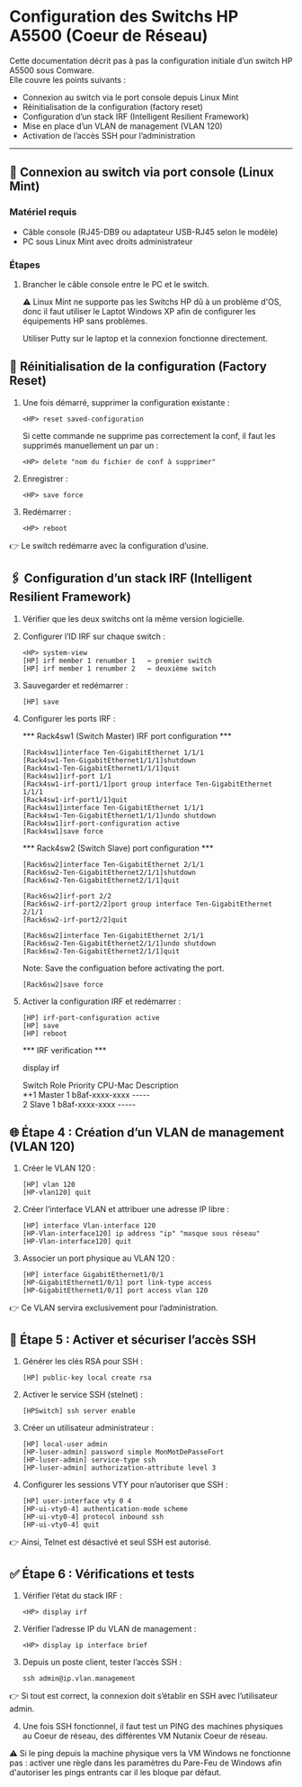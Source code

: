 # Configuration des Switchs HP A5500 (Coeur de Réseau)

Cette documentation décrit pas à pas la configuration initiale d’un switch HP A5500 sous Comware.  
Elle couvre les points suivants :  

- Connexion au switch via le port console depuis Linux Mint  
- Réinitialisation de la configuration (factory reset)  
- Configuration d’un stack IRF (Intelligent Resilient Framework)
- Mise en place d’un VLAN de management (VLAN 120)  
- Activation de l’accès SSH pour l’administration  

---

## 🔌 Connexion au switch via port console (Linux Mint)

### Matériel requis
- Câble console (RJ45-DB9 ou adaptateur USB-RJ45 selon le modèle)
- PC sous Linux Mint avec droits administrateur

### Étapes
1. Brancher le câble console entre le PC et le switch.  

   ⚠️ Linux Mint ne supporte pas les Switchs HP dû à un problème d'OS, donc il faut utiliser le Laptot Windows XP afin de configurer les équipements HP sans problèmes.

   Utiliser Putty sur le laptop et la connexion fonctionne directement.

## 🔄 Réinitialisation de la configuration (Factory Reset)

1. Une fois démarré, supprimer la configuration existante :
    
   ```
   <HP> reset saved-configuration
   ```

   Si cette commande ne supprime pas correctement la conf, il faut les supprimés manuellement un par un : 
   
   ```
   <HP> delete "nom du fichier de conf à supprimer" 
   ```

2. Enregistrer : 

   ```
   <HP> save force 
   ```

3. Redémarrer :

   ```
   <HP> reboot
   ```

👉 Le switch redémarre avec la configuration d’usine.

## 🖇 Configuration d’un stack IRF (Intelligent Resilient Framework)

1. Vérifier que les deux switchs ont la même version logicielle.
2. Configurer l’ID IRF sur chaque switch :
   
   ```
   <HP> system-view
   [HP] irf member 1 renumber 1   ← premier switch
   [HP] irf member 1 renumber 2   ← deuxième switch
   ```

3. Sauvegarder et redémarrer :

    ```
    [HP] save
    ```

4. Configurer les ports IRF :<br>

   *** Rack4sw1 (Switch Master) IRF port configuration ***<br>

   ```
   [Rack4sw1]interface Ten-GigabitEthernet 1/1/1
   [Rack4sw1-Ten-GigabitEthernet1/1/1]shutdown
   [Rack4sw1-Ten-GigabitEthernet1/1/1]quit
   [Rack4sw1]irf-port 1/1
   [Rack4sw1-irf-port1/1]port group interface Ten-GigabitEthernet 1/1/1
   [Rack4sw1-irf-port1/1]quit
   [Rack4sw1]interface Ten-GigabitEthernet 1/1/1
   [Rack4sw1-Ten-GigabitEthernet1/1/1]undo shutdown
   [Rack4sw1]irf-port-configuration active
   [Rack4sw1]save force 
   ```

   *** Rack4sw2 (Switch Slave) port configuration ***<br>
   
   ```
   [Rack6sw2]interface Ten-GigabitEthernet 2/1/1
   [Rack6sw2-Ten-GigabitEthernet2/1/1]shutdown
   [Rack6sw2-Ten-GigabitEthernet2/1/1]quit
   ```

   ```
   [Rack6sw2]irf-port 2/2
   [Rack6sw2-irf-port2/2]port group interface Ten-GigabitEthernet 2/1/1
   [Rack6sw2-irf-port2/2]quit
   ```

   ```
   [Rack6sw2]interface Ten-GigabitEthernet 2/1/1
   [Rack6sw2-Ten-GigabitEthernet2/1/1]undo shutdown
   [Rack6sw2-Ten-GigabitEthernet2/1/1]quit
   ```

   Note: Save the configuation before activating the port.

   ```
   [Rack6sw2]save force 
   ```

5. Activer la configuration IRF et redémarrer :

   ```
   [HP] irf-port-configuration active
   [HP] save
   [HP] reboot
   ```

   *** IRF verification ***

   <Rack4sw1>display irf<br>

   Switch  Role   Priority  CPU-Mac         Description<br>
   *+1   Master  1         b8af-xxxx-xxxx  -----<br>
     2   Slave   1         b8af-xxxx-xxxx  -----

## 🌐 Étape 4 : Création d’un VLAN de management (VLAN 120)

1. Créer le VLAN 120 :<br>

   ```
   [HP] vlan 120
   [HP-vlan120] quit
   ```
2. Créer l’interface VLAN et attribuer une adresse IP libre :<br>

   ```
   [HP] interface Vlan-interface 120
   [HP-Vlan-interface120] ip address "ip" "masque sous réseau"
   [HP-Vlan-interface120] quit
   ```
3. Associer un port physique au VLAN 120 :<br>

   ```
   [HP] interface GigabitEthernet1/0/1
   [HP-GigabitEthernet1/0/1] port link-type access
   [HP-GigabitEthernet1/0/1] port access vlan 120
   ```

👉 Ce VLAN servira exclusivement pour l’administration.

## 🔐 Étape 5 : Activer et sécuriser l’accès SSH

1. Générer les clés RSA pour SSH :

   ```
   [HP] public-key local create rsa
   ```

2. Activer le service SSH (stelnet) :

   ```
   [HPSwitch] ssh server enable
   ```

3. Créer un utilisateur administrateur :

   ```
   [HP] local-user admin
   [HP-luser-admin] password simple MonMotDePasseFort
   [HP-luser-admin] service-type ssh
   [HP-luser-admin] authorization-attribute level 3
   ```
   
4. Configurer les sessions VTY pour n’autoriser que SSH :

   ```
   [HP] user-interface vty 0 4
   [HP-ui-vty0-4] authentication-mode scheme
   [HP-ui-vty0-4] protocol inbound ssh
   [HP-ui-vty0-4] quit
   ```

👉 Ainsi, Telnet est désactivé et seul SSH est autorisé.

## ✅ Étape 6 : Vérifications et tests

1. Vérifier l’état du stack IRF :

   ```
   <HP> display irf
   ```

2. Vérifier l’adresse IP du VLAN de management :

   ```
   <HP> display ip interface brief
   ```

3. Depuis un poste client, tester l’accès SSH :

   ```
   ssh admin@ip.vlan.management
   ```

👉 Si tout est correct, la connexion doit s’établir en SSH avec l’utilisateur admin.

4. Une fois SSH fonctionnel, il faut test un PING des machines physiques au Coeur de réseau, des différentes VM Nutanix Coeur de réseau.

⚠️ Si le ping depuis la machine physique vers la VM Windows ne fonctionne pas : activer une règle dans les paramètres du Pare-Feu de Windows afin d'autoriser les pings entrants car il les bloque par défaut.